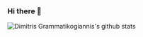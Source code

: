 ### Hi there 👋

<!--
**dgrammatiko/dgrammatiko** is a ✨ _special_ ✨ repository because its `README.md` (this file) appears on your GitHub profile.

Here are some ideas to get you started:

- 🔭 I’m currently working on ...
- 🌱 I’m currently learning ...
- 👯 I’m looking to collaborate on ...
- 🤔 I’m looking for help with ...
- 💬 Ask me about ...
- 📫 How to reach me: ...
- 😄 Pronouns: ...
- ⚡ Fun fact: ...
-->

![Dimitris Grammatikogiannis's github stats](https://github-readme-stats.vercel.app/api?username=dgrammatiko&show_icons=true&theme=cobalt)
